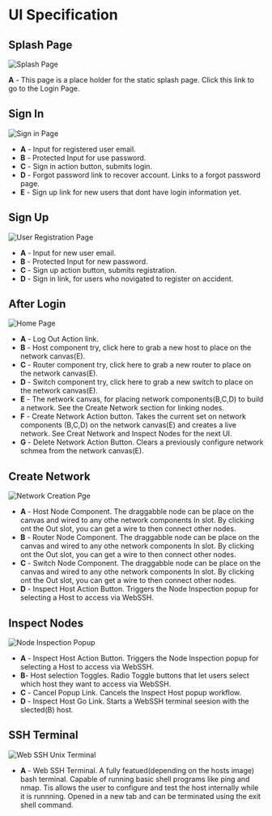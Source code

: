 # UI Specification

## Splash Page

![Splash Page][splashPage]

**A** - This page is a place holder for the static splash page. Click this link to go to the Login Page.

## Sign In

![Sign in Page][login]

- **A** - Input for registered user email.
- **B** - Protected Input for use password.
- **C** - Sign in action button, submits login.
- **D** - Forgot password link to recover account. Links to a forgot password page.
- **E** - Sign up link for new users that dont have login information yet.

## Sign Up

![User Registration Page][signup]

- **A** - Input for new user email.
- **B** - Protected Input for new password.
- **C** - Sign up action button, submits registration.
- **D** - Sign in link, for users who novigated to register on accident.

## After Login

![Home Page][homePage]

- **A** - Log Out Action link.
- **B** - Host component try, click here to grab a new host to place on the network canvas(E).
- **C** - Router component try, click here to grab a new router to place on the network canvas(E).
- **D** - Switch component try, click here to grab a new switch to place on the network canvas(E).
- **E** - The network canvas, for placing network components(B,C,D) to build a network. See the Create Network section for linking nodes.
- **F** - Create Network Action button. Takes the current set on network components (B,C,D) on the network canvas(E) and creates a live network. See Creat Network and Inspect Nodes for the next UI.
- **G** - Delete Network Action Button. Clears a previously configure network schmea from the network canvas(E).

## Create Network

![Network Creation Pge][createNetwork]

- **A** - Host Node Component. The draggabble node can be place on the canvas and wired to any othe network components In slot. By clicking ont the Out slot, you can get a wire to then connect other nodes.
- **B** - Router Node Component. The draggabble node can be place on the canvas and wired to any othe network components In slot. By clicking ont the Out slot, you can get a wire to then connect other nodes.
- **C** - Switch Node Component. The draggabble node can be place on the canvas and wired to any othe network components In slot. By clicking ont the Out slot, you can get a wire to then connect other nodes.
- **D** - Inspect Host Action Button. Triggers the Node Inspection popup for selecting a Host to access via WebSSH.

## Inspect Nodes

![Node Inspection Popup][inspectNode]

- **A** - Inspect Host Action Button. Triggers the Node Inspection popup for selecting a Host to access via WebSSH.
- **B**- Host selection Toggles. Radio Toggle buttons that let users select which host they want to access via WebSSH.
- **C** - Cancel Popup Link. Cancels the Inspect Host popup workflow.
- **D** - Inspect Host Go Link. Starts a WebSSH terminal seesion with the slected(B) host.

## SSH Terminal

![Web SSH Unix Terminal][WebSSH]

- **A** - Web SSH Terminal. A fully featued(depending on the hosts image) bash terminal. Capable of running basic shell programs like ping and nmap. Tis allows the user to configure and test the host internally while it is runnning. Opened in a new tab and can be terminated using the exit shell command.


[splashPage]: img/UISpec_SplashPage.svg
[login]: img/UISpec_SignIn.svg
[signup]: img/UISpec_SignUp.svg
[homePage]: img/UISpec_AfterSignIn.svg
[createNetwork]: img/UISpec_CreateNetwork.svg
[inspectNode]: img/UISpec_SelectNodeSSH.svg
[WebSSH]: img/UISpec_SSHTerminal.svg
